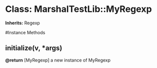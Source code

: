 # Class: MarshalTestLib::MyRegexp
**Inherits:** Regexp
    




#Instance Methods
## initialize(v, *args) [](#method-i-initialize)

**@return** [MyRegexp] a new instance of MyRegexp

